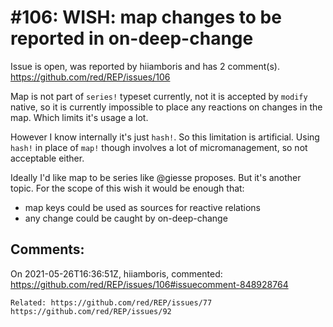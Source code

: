 
#106: WISH: map changes to be reported in on-deep-change
================================================================================
Issue is open, was reported by hiiamboris and has 2 comment(s).
<https://github.com/red/REP/issues/106>

Map is not part of `series!` typeset currently, not it is accepted by `modify` native, so it is currently impossible to place any reactions on changes in the map. Which limits it's usage a lot.

However I know internally it's just `hash!`. So this limitation is artificial. Using `hash!` in place of `map!` though involves a lot of micromanagement, so not acceptable either.

Ideally I'd like map to be series like @giesse proposes. But it's another topic. For the scope of this wish it would be enough that:
- map keys could be used as sources for reactive relations
- any change could be caught by on-deep-change



Comments:
--------------------------------------------------------------------------------

On 2021-05-26T16:36:51Z, hiiamboris, commented:
<https://github.com/red/REP/issues/106#issuecomment-848928764>

    Related: https://github.com/red/REP/issues/77 https://github.com/red/REP/issues/92

